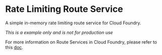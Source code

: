 # Rate Limiting Route Service

A simple in-memory rate limiting route service for Cloud Foundry.

*This is a example only and is not for production use*

For more information on Route Services in Cloud Foundry, please refer to this [doc](https://docs.google.com/document/d/1bGOQxiKkmaw6uaRWGd-sXpxL0Y28d3QihcluI15FiIA/edit#heading=h.8djffzes9pnb).


